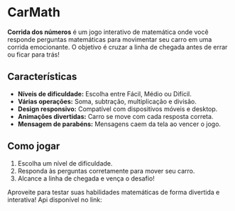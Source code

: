 # CarMath
**Corrida dos números** é um jogo interativo de matemática onde você responde perguntas matemáticas para movimentar seu carro em uma corrida emocionante. O objetivo é cruzar a linha de chegada antes de errar ou ficar para trás!

## Características
- **Níveis de dificuldade:** Escolha entre Fácil, Médio ou Difícil.
- **Várias operações:** Soma, subtração, multiplicação e divisão.
- **Design responsivo:** Compatível com dispositivos móveis e desktop.
- **Animações divertidas:** Carro se move com cada resposta correta.
- **Mensagem de parabéns:** Mensagens caem da tela ao vencer o jogo.

## Como jogar
1. Escolha um nível de dificuldade.
2. Responda às perguntas corretamente para mover seu carro.
3. Alcance a linha de chegada e vença o desafio!

Aproveite para testar suas habilidades matemáticas de forma divertida e interativa!
Api disponível no link:
